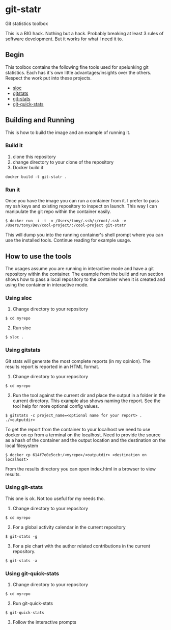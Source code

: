 # git-statr
Git statistics toolbox

This is a BIG hack. Nothing but a hack. Probably breaking at least 3 rules of software development. But it works for what I need it to. 

## Begin
This toolbox contains the following fine tools used for spelunking git statistics. Each has it's own little advantages/insights over the others. Respect the work put into these projects.
* [sloc](https://www.npmjs.com/package/sloc)
* [gitstats](http://gitstats.sourceforge.net/)
* [git-stats](https://github.com/IonicaBizau/git-stats)
* [git-quick-stats](https://github.com/arzzen/git-quick-stats)

## Building and Running
This is how to build the image and an example of running it.

### Build it
1. clone this repository
2. change directory to your clone of the repository
3. Docker build it
```
docker build -t git-statr .
```

### Run it
Once you have the image you can run a container from it. I prefer to pass my ssh keys and existing repository to inspect on launch. This way I can manipulate the git repo within the container easily.
```
$ docker run -i -t -v /Users/tony/.ssh/:/root/.ssh -v /Users/tony/Dev/cool-project/:/cool-project git-statr
```
This will dump you into the running container's shell prompt where you can use the installed tools. Continue reading for example usage.

## How to use the tools
The usages assume you are running in interactive mode and have a git repository within the container. The example from the build and run section shows how to pass a local repository to the container when it is created and using the container in interactive mode.

### Using sloc
1. Change directory to your repository
```
$ cd myrepo
```

2. Run sloc
```
$ sloc .
```

### Using gitstats
Git stats will generate the most complete reports (in my opinion). The results report is reported in an HTML format.

1. Change directory to your repository
```
$ cd myrepo
```
2. Run the tool against the current dir and place the output in a folder in the current directory. This example also shows naming the report. See the tool help for more optional config values.
```
$ gitstats -c project_name=<optional name for your report> . ./<outputdir>
```

To get the report from the container to your localhost we need to use docker on cp from a terminal on the localhost. Need to provide the source as a hash of the container and the output location and the destination on the local filesystem
```
$ docker cp 614f7e0e5ccb:/<myrepo>/<outputdir> <destination on localhost>
```
From the results directory you can open index.html in a browser to view results.

### Using git-stats
This one is ok. Not too useful for my needs tho.
1. Change directory to your repository
```
$ cd myrepo
```
2. For a global activity calendar in the current repository
```
$ git-stats -g
```
3. For  a pie chart with the author related contributions in the current repository.
```
$ git-stats -a
```

### Using git-quick-stats
1. Change directory to your repository
```
$ cd myrepo
```
2. Run git-quick-stats
```
$ git-quick-stats
```
3. Follow the interactive prompts
